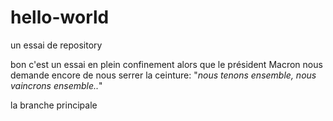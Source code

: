 # hello-world
un essai de repository

bon c'est un essai en plein confinement alors que le président Macron nous demande encore de nous serrer la ceinture: "*nous tenons ensemble, nous vaincrons ensemble..*"

la branche principale
